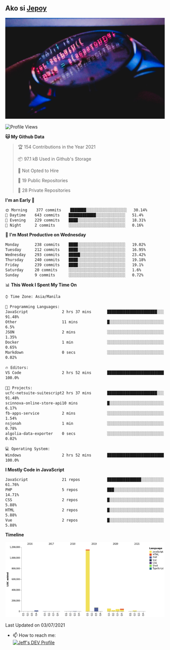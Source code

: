 ## Ako si [Jepoy](https://github.com/je-poy)
![je-poy-cover-img](imgs/cover.jpeg)

<!--START_SECTION:waka-->
![Profile Views](http://img.shields.io/badge/Profile%20Views-1-blue)

**🐱 My Github Data** 

> 🏆 154 Contributions in the Year 2021
 > 
> 📦 97.1 kB Used in Github's Storage 
 > 
> 🚫 Not Opted to Hire
 > 
> 📜 19 Public Repositories 
 > 
> 🔑 28 Private Repositories  
 > 
**I'm an Early 🐤** 

```text
🌞 Morning    377 commits    ███████░░░░░░░░░░░░░░░░░░   30.14% 
🌆 Daytime    643 commits    ████████████░░░░░░░░░░░░░   51.4% 
🌃 Evening    229 commits    ████░░░░░░░░░░░░░░░░░░░░░   18.31% 
🌙 Night      2 commits      ░░░░░░░░░░░░░░░░░░░░░░░░░   0.16%

```
📅 **I'm Most Productive on Wednesday** 

```text
Monday       238 commits    ████░░░░░░░░░░░░░░░░░░░░░   19.02% 
Tuesday      212 commits    ████░░░░░░░░░░░░░░░░░░░░░   16.95% 
Wednesday    293 commits    █████░░░░░░░░░░░░░░░░░░░░   23.42% 
Thursday     240 commits    ████░░░░░░░░░░░░░░░░░░░░░   19.18% 
Friday       239 commits    ████░░░░░░░░░░░░░░░░░░░░░   19.1% 
Saturday     20 commits     ░░░░░░░░░░░░░░░░░░░░░░░░░   1.6% 
Sunday       9 commits      ░░░░░░░░░░░░░░░░░░░░░░░░░   0.72%

```


📊 **This Week I Spent My Time On** 

```text
⌚︎ Time Zone: Asia/Manila

💬 Programming Languages: 
JavaScript               2 hrs 37 mins       ██████████████████████░░░   91.48% 
Other                    11 mins             █░░░░░░░░░░░░░░░░░░░░░░░░   6.5% 
JSON                     2 mins              ░░░░░░░░░░░░░░░░░░░░░░░░░   1.35% 
Docker                   1 min               ░░░░░░░░░░░░░░░░░░░░░░░░░   0.65% 
Markdown                 0 secs              ░░░░░░░░░░░░░░░░░░░░░░░░░   0.02%

🔥 Editors: 
VS Code                  2 hrs 52 mins       █████████████████████████   100.0%

🐱‍💻 Projects: 
ucfc-netsuite-suitescript2 hrs 37 mins       ██████████████████████░░░   91.48% 
scinnova-online-store-api10 mins             █░░░░░░░░░░░░░░░░░░░░░░░░   6.17% 
fb-apps-service          2 mins              ░░░░░░░░░░░░░░░░░░░░░░░░░   1.54% 
nsjonah                  1 min               ░░░░░░░░░░░░░░░░░░░░░░░░░   0.78% 
algolia-data-exporter    0 secs              ░░░░░░░░░░░░░░░░░░░░░░░░░   0.02%

💻 Operating System: 
Windows                  2 hrs 52 mins       █████████████████████████   100.0%

```

**I Mostly Code in JavaScript** 

```text
JavaScript               21 repos            ███████████████░░░░░░░░░░   61.76% 
PHP                      5 repos             ███░░░░░░░░░░░░░░░░░░░░░░   14.71% 
CSS                      2 repos             █░░░░░░░░░░░░░░░░░░░░░░░░   5.88% 
HTML                     2 repos             █░░░░░░░░░░░░░░░░░░░░░░░░   5.88% 
Vue                      2 repos             █░░░░░░░░░░░░░░░░░░░░░░░░   5.88%

```


**Timeline**

![Chart not found](https://raw.githubusercontent.com/je-poy/je-poy/main/charts/bar_graph.png) 


 Last Updated on 03/07/2021
<!--END_SECTION:waka-->

- 📫 How to reach me: <br />
[<img src="https://d2fltix0v2e0sb.cloudfront.net/dev-badge.svg" width="50" alt="Jeff's DEV Profile" />](https://dev.to/jepoy)
<!--
**je-poy/je-poy** is a ✨ _special_ ✨ repository because its `README.md` (this file) appears on your GitHub profile.

Here are some ideas to get you started:

- 🔭 I’m currently working on ...
- 🌱 I’m currently learning ...
- 👯 I’m looking to collaborate on ...
- 🤔 I’m looking for help with ...
- 💬 Ask me about ...

- 😄 Pronouns: ...
- ⚡ Fun fact: ...
-->
